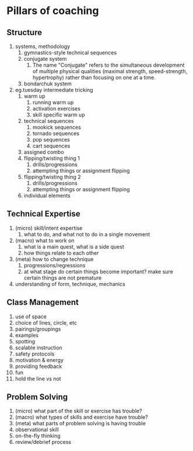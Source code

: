 # Pillars of coaching

## Structure
1. systems, methodology
    1. gymnastics-style technical sequences
    1. conjugate system
        1. The name "Conjugate" refers to the simultaneous development of multiple physical qualities (maximal strength, speed-strength, hypertrophy) rather than focusing on one at a time.
    1. bondarchuk system
1. eg.tuesday intermediate tricking
    1. warm up
        1. running warm up
        1. activation exercises
        1. skill specific warm up
    1. technical sequences
        1. mookick sequences
        1. tornado sequences
        1. pop sequences
        1. cart sequences
    1. assigned combo
    1. flipping/twisting thing 1
        1. drills/progressions
        1. attempting things or assignment flipping
    1. flipping/twisting thing 2
        1. drills/progressions
        1. attempting things or assignment flipping
    1. individual elements

## Technical Expertise
1. (micro) skill/intent expertise
    1. what to do, and what not to do in a single movement
1. (macro) what to work on
    1. what is a main quest, what is a side quest
    1. how things relate to each other
1. (meta) how to change technique
    1. progressions/regressions
    1. at what stage do certain things become important?  make sure certain things are not premature
1. understanding of form, technique, mechanics
## Class Management
1. use of space
1. choice of lines, circle, etc
1. pairings/groupings
1. examples
1. spotting
1. scalable instruction
1. safety protocols
1. motivation & energy
1. providing feedback
1. fun
1. hold the line vs not
## Problem Solving
1. (micro) what part of the skill or exercise has trouble?
1. (macro) what types of skills and exercise have trouble?
1. (meta) what parts of problem solving is having trouble
1. observational skill
1. on-the-fly thinking
1. review/debrief process
